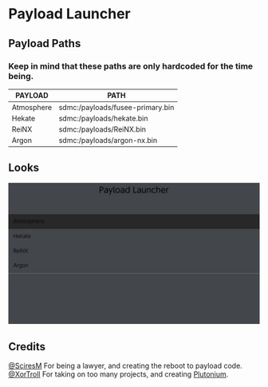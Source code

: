# Payload Launcher

## Payload Paths
### Keep in mind that these paths are only hardcoded for the time being.

|PAYLOAD|PATH
|--|--
|Atmosphere|sdmc:/payloads/fusee-primary.bin|
|Hekate|sdmc:/payloads/hekate.bin|
|ReiNX|sdmc:/payloads/ReiNX.bin|
|Argon|sdmc:/payloads/argon-nx.bin|

## Looks

![Main layout](https://github.com/LordApple/Payload-Launcher/blob/master/Screenshots/main.jpg?raw=true)

## Credits

[@SciresM](https://github.com/SciresM) For being a lawyer, and creating the reboot to payload code.\
[@XorTroll](https://github.com/XorTroll) For taking on too many projects, and creating [Plutonium](https://github.com/XorTroll/Plutonium).
